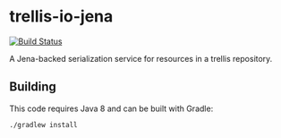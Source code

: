 # trellis-io-jena

[![Build Status](https://travis-ci.org/acoburn/trellis-io-jena.png?branch=master)](https://travis-ci.org/acoburn/trellis-io-jena)

A Jena-backed serialization service for resources in a trellis repository.

## Building

This code requires Java 8 and can be built with Gradle:

    ./gradlew install
